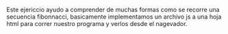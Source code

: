 Este ejericcio ayudo a comprender de muchas formas como se recorre una secuencia fibonnacci, basicamente implementamos un archivo js a una hoja html para correr nuestro programa y verlos desde el nagevador. 
